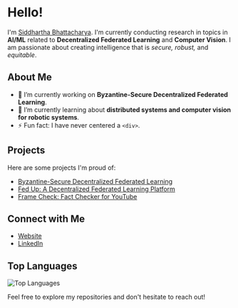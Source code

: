 # Hello!

I'm <u>Siddhartha Bhattacharya</u>. I'm currently conducting research in topics in **AI/ML** related to **Decentralized Federated Learning** and **Computer Vision**. I am passionate about creating intelligence that is _secure, robust,_ and _equitable_.

## About Me

- 🔭 I’m currently working on **Byzantine-Secure Decentralized Federated Learning**.
- 🌱 I’m currently learning about **distributed systems and computer vision for robotic systems**.
- ⚡ Fun fact: I have never centered a `<div>`.

## Projects

Here are some projects I'm proud of:

- [Byzantine-Secure Decentralized Federated Learning]([link](https://github.com/sidb70/DFL-Secure-Aggregation))
- [Fed Up: A Decentralized Federated Learning Platform]([link](https://github.com/sidb70/SpartaHackFed))
- [Frame Check: Fact Checker for YouTube]([link](https://github.com/sidb70/framecheck))

## Connect with Me

- [Website](https://sid-bhat.notion.site/Siddhartha-Bhattacharya-4e5d6782cc474f08842b3ea75c5ecefe?pvs=4)
- [LinkedIn](https://www.linkedin.com/in/sid-bhat/)

## Top Languages

![Top Languages](https://github-readme-stats.vercel.app/api/top-langs/?username=sidb70&layout=compact)

Feel free to explore my repositories and don't hesitate to reach out!

